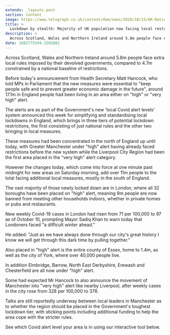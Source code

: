 ```yaml
--- 
extends: _layouts.post 
section: content 
image: https://www.telegraph.co.uk/content/dam/news/2020/10/15/UK-National-Local_trans_NvBQzQNjv4BqBZbcvutI8UqFscWeOLocK8ZqUGxGI-SpjAtF4fl6ZDo.jpg?impolicy=logo-overlay 
title: > 
  Lockdown by stealth: Majority of UK population now facing local restrictions 
description: > 
  Across Scotland, Wales and Northern Ireland around 5.8m people face extra local rules imposed by their devolved governments, compared to 4.7m constrained by a national baseline of restrictions.The alerts are as part of the Government's new 'local Covid alert levels' system announced this week for simplifying and standardising local lockdowns in England, which brings in three tiers of potential lockdown restrictions, the first consisting of just national rules and the other two bringing in local measures.However the changes today, which come into force at one minute past midnight for new areas on Saturday morning, add over 11m people to the total facing additional local measures, mostly in the south of England.Also placed in "high" alert is the entire county of Essex, home to 1.4m, as well as the city of York, where over 40,000 people live.In addition Elmbridge, Barrow, North East Derbyshire, Erewash and Chesterfield are all now under "high" alert. 
date: 1602775194.1592882 
--- 
```

Across Scotland, Wales and Northern Ireland around 5.8m people face extra local rules imposed by their devolved governments, compared to 4.7m constrained by a national baseline of restrictions.

Before today's announcement from Health Secretary Matt Hancock, who told MPs in Parliament that the new measures were essential to "keep people safe and to prevent greater economic damage in the future", around 17.1m in England people had been living in an area either on "high" or "very high" alert.

The alerts are as part of the Government's new 'local Covid alert levels' system announced this week for simplifying and standardising local lockdowns in England, which brings in three tiers of potential lockdown restrictions, the first consisting of just national rules and the other two bringing in local measures.

These measures had been concentrated in the north of England up until today, with Greater Manchester under "high" alert having already faced restrictions before the new system while the Liverpool City Region had been the first area placed in the "very high" alert category.

However the changes today, which come into force at one minute past midnight for new areas on Saturday morning, add over 11m people to the total facing additional local measures, mostly in the south of England.

The vast majority of those newly locked down are in London, where all 32 boroughs have been placed on "high" alert, meaning 9m people are now banned from meeting other households indoors, whether in private homes or pubs and restaurants.

New weekly Covid-19 cases in London had risen from 71 per 100,000 to 97 as of October 10, prompting Mayor Sadiq Khan to warn today that Londoners faced "a difficult winter ahead."

He added: "Just as we have always done through our city's great history I know we will get through this dark time by pulling together."

Also placed in "high" alert is the entire county of Essex, home to 1.4m, as well as the city of York, where over 40,000 people live.

In addition Elmbridge, Barrow, North East Derbyshire, Erewash and Chesterfield are all now under "high" alert.

Some had expected Mr Hancock to also announce the movement of Manchester into "very high" alert like nearby Liverpool, after weekly cases in the city rose from 328 per 100,000 to 378.

Talks are still reportedly underway between local leaders in Manchester as to whether the region should be placed in the Government's toughest lockdown tier, with sticking points including additional funding to help the area cope with the stricter rules.

See which Covid alert level your area is in using our interactive tool below.